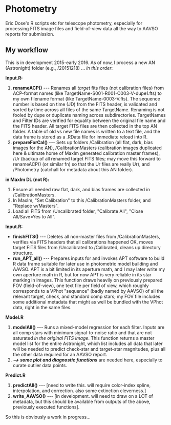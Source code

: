 # Photometry
Eric Dose's R scripts etc for telescope photometry, especially for processing FITS image files and field-of-view data all the way to AAVSO reports for submission.

## My workflow
This is in development 2015-early 2016. As of now, I process a new AN (Astronight) folder (e.g., /20151218) ... *in this order*:

**Input.R:**

 1. **renameACP()**  ---  Renames all _target_ fits files (not calibration files) from ACP-format names (like TargetName-S001-R001-C003-V-dupe1.fts) to my own filename format (like TargetName-0003-V.fts). The sequence number is based on time (JD) from the FITS header, is validated and sorted by time across all files of the same TargetName. Renaming is not fooled by dupe or duplicate naming across subdirectories. TargetNames and Filter IDs are verified for equality between the original file name and the FITS header. All target FITS files are then collected in the top AN folder. A table of old vs new file names is written to a text file, and the data frame is stored as a .RData file for immediate reload into R.
 1. **prepareForCal()**  ---  Sets up folders /Calibration (all flat, dark, bias images for the AN), /CalibrationMasters (calibration images duplicated here & ultimate home of MaxIm generated calibration master frames), /Ur (backup of all renamed target FITS files; may move this forward to renameACP() (or similar fn) so that the Ur files are really Ur), and /Photometry (catchall for metadata about this AN folder).

**in MaxIm DL (not R):**

 1. Ensure all needed raw flat, dark, and bias frames are collected in /CalibrationMasters.
 1. In MaxIm, "Set Calibration" to this /CalibrationMasters folder, and "Replace w/Masters".
 1. Load all FITS from /Uncalibrated folder, "Calibrate All", "Close All/Save=Yes to All".

**Input.R:**
- **finishFITS()**  ---  Deletes all non-master files from /CalibrationMasters, verifies via FITS headers that all calibrations happened OK, moves target FITS files from /Uncalibrated to /Calibrated, cleans up directory structure.
- **run_APT_all()**  ---  Prepares inputs for and invokes APT software to build R data frame suitable for later use in photometric model building and AAVSO. APT is a bit limited in its aperture math, and I may later write my own aperture math in R, but for now APT is very reliable in its star marking in images. This function draws heavily on previously prepared FOV (field-of-view), one text file per field of view, which roughly corresponds to a VPhot "sequence" (badly named by AAVSO) of all the relevant target, check, and standard comp stars; my FOV file includes some additional metadata that might as well be bundled with the VPhot data, right in the same files.

**Model.R**

 1. **modelAll()**  ---  Runs a mixed-model regression for each filter. Inputs are all comp stars with minimum signal-to-noise ratio and that are not saturated *in the original FITS image*. This function returns a master model list for the entire Astronight, which list includes all data that later will be needed to predict check-star and target-star magnitudes, plus all the other data required for an AAVSO report. 
 1. ***--> some plot and diagnostic functions*** are needed here, especially to curate outlier data points.

**Predict.R**

 1. **predictAll()**  ---  [need to write this. will require color-index spline, interpolation, and correction. also some extinction cleverness.]
 1. **write_AAVSO()**  ---  [in development. will need to draw on a LOT of metadata, but this should be available from outputs of the above, previously executed functions].

So this is obviously a work in progress...
